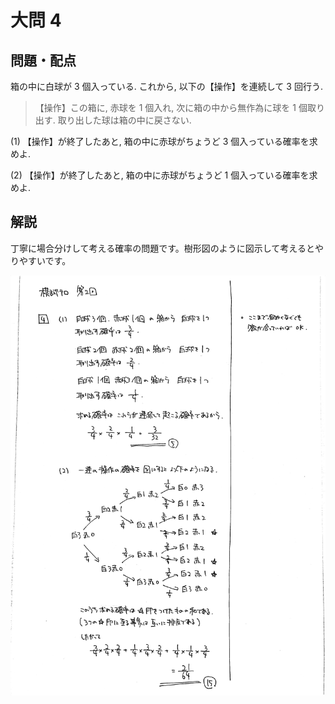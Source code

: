 ﻿---
layout: default
parent: 第 2 回
grand_parent: 模試テロ
summary: 状態遷移を追って確率を求める
published: false
---

# 大問 4

## 問題・配点

箱の中に白球が $3$ 個入っている. これから, 以下の【操作】を連続して $3$ 回行う.

> 【操作】この箱に, 赤球を $1$ 個入れ, 次に箱の中から無作為に球を $1$ 個取り出す. 取り出した球は箱の中に戻さない.

(1) 【操作】が終了したあと, 箱の中に赤球がちょうど $3$ 個入っている確率を求めよ.

(2) 【操作】が終了したあと, 箱の中に赤球がちょうど $1$ 個入っている確率を求めよ.

## 解説

丁寧に場合分けして考える確率の問題です。樹形図のように図示して考えるとやりやすいです。

![](img/examterro_02-4.jpg)
